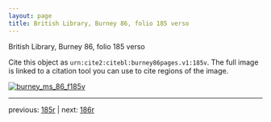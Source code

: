 ```yaml
---
layout: page
title: British Library, Burney 86, folio 185 verso
---
```


British Library, Burney 86, folio 185 verso

Cite this object as `urn:cite2:citebl:burney86pages.v1:185v`.  The full image is linked to a citation tool you can use to cite regions of the image.

[![burney_ms_86_f185v](http://www.homermultitext.org/iipsrv?IIIF=/project/homer/pyramidal/deepzoom/citebl/burney86imgs/v1/burney_ms_86_f185v.tif/full/800,/0/default.jpg)](http://www.homermultitext.org/ict2/?urn=urn:cite2:citebl:burney86imgs.v1:burney_ms_86_f185v) 

---

previous:  [185r](../185r/) | next: [186r](../186r/)